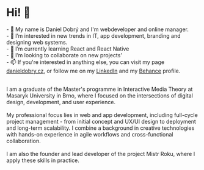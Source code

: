 <h1>Hi! 👋</h1>
- 👋 My name is Daniel Dobrý and I'm  webdeveloper and online manager.<br>
- 👀 I’m interested in new trends in IT, app development, branding and designing web systems.<br>
- 🌱 I’m currently learning React and React Native<br>
- 💞️ I’m looking to collaborate on new projects'<br>
- 📫 If you're interested in anything else, you can visit my page <a href="https://danieldobry.cz">danieldobry.cz</a>, or follow me on my <a href="https://www.linkedin.com/in/daniel-dobr%C3%BD-867082138">LinkedIn</a> and my <a href="https://www.behance.net/danieldobry">Behance</a> profile.<br><br>

I am a graduate of the Master's programme in Interactive Media Theory at Masaryk University in Brno, where I focused on the intersections of digital design, development, and user experience.
<br><br>
My professional focus lies in web and app development, including full-cycle project management - from initial concept and UX/UI design to deployment and long-term scalability. I combine a background in creative technologies with hands-on experience in agile workflows and cross-functional collaboration.
<br><br>
I am also the founder and lead developer of the project Mistr Roku, where I apply these skills in practice.
